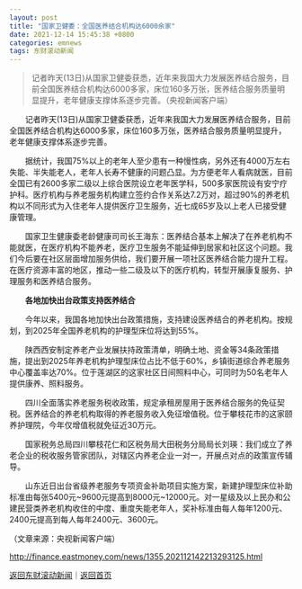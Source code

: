```yaml
---
layout: post
title: "国家卫健委：全国医养结合机构达6000余家"
date: 2021-12-14 15:45:38 +0800
categories: emnews
tags: 东财滚动新闻
---
```

> 记者昨天(13日)从国家卫健委获悉，近年来我国大力发展医养结合服务，目前全国医养结合机构达6000多家，床位160多万张，医养结合服务质量明显提升，老年健康支撑体系逐步完善。（央视新闻客户端）

<p>　　记者昨天(13日)从国家卫健委获悉，近年来我国大力发展医养结合服务，目前全国医养结合机构达6000多家，床位160多万张，医养结合服务质量明显提升，老年健康支撑体系逐步完善。</p>
 <p>　　据统计，我国75%以上的老年人至少患有一种慢性病，另外还有4000万左右失能、半失能老人，老年人长寿不健康的问题凸显。为方便老年人看病就医，目前全国已有2600多家二级以上综合医院设立老年医学科，500多家医院设有安宁疗护科。医疗机构与养老服务机构建立签约合作关系达7.2万对，超过90%的养老机构以不同形式为入住老年人提供医疗卫生服务，近七成65岁及以上老人已接受健康管理。</p>
 <p>　　国家卫生健康委老龄健康司司长王海东：医养结合基本上解决了在养老机构不能就医，在医疗机构不能养老，医疗卫生服务不能延伸到居家和社区这个问题。我们今后要在社区层面增加服务供给，我们要开展一项社区医养结合能力提升工程。在医疗资源丰富的地区，推动一些二级及以下的医疗机构，转型开展康复服务、护理服务和医养结合服务。</p>
 <p><strong>　　各地加快出台政策支持医养结合</strong></p>
 <p>　　今年以来，我国各地加快出台政策措施，支持建设医养结合的养老机构。按规划，到2025年全国养老机构的护理型床位将达到55%。</p>
 <p>　　陕西西安制定养老产业发展扶持政策清单，明确土地、资金等34条政策措施，提出到2025年养老机构护理型床位占比不低于60%，乡镇街道综合养老服务中心覆盖率达70%。位于莲湖区的这家社区日间照料中心，可同时为50名老年人提供康养、照料服务。</p>
 <p>　　四川全面落实养老服务税收政策，规定承租房屋用于医养结合服务的免征契税。医养结合的养老机构取得的养老服务收入免征增值税。位于攀枝花市的这家颐养护理院，今年仅增值税就免征近30万元。</p>
 <p>　　国家税务总局四川攀枝花仁和区税务局大田税务分局局长刘瑛：我们成立了养老企业的税收服务管家团队，对辖区内养老企业一对一，开展点对点的政策宣传辅导。</p>
 <p>　　山东近日出台省级养老服务专项资金补助项目实施方案，新建护理型床位补助标准由每张5400元~9600元提高到8000元~12000元。对一星级及以上民办和公建民营类养老机构收住的中度、重度失能老年人，奖补标准由每人每年1200元、2400元提高到每人每年2400元、3600元。</p><p class="em_media">（文章来源：央视新闻客户端）</p>

<http://finance.eastmoney.com/news/1355,202112142213293125.html>

[返回东财滚动新闻](//finews.withounder.com/emnews/)｜[返回首页](//finews.withounder.com/)
